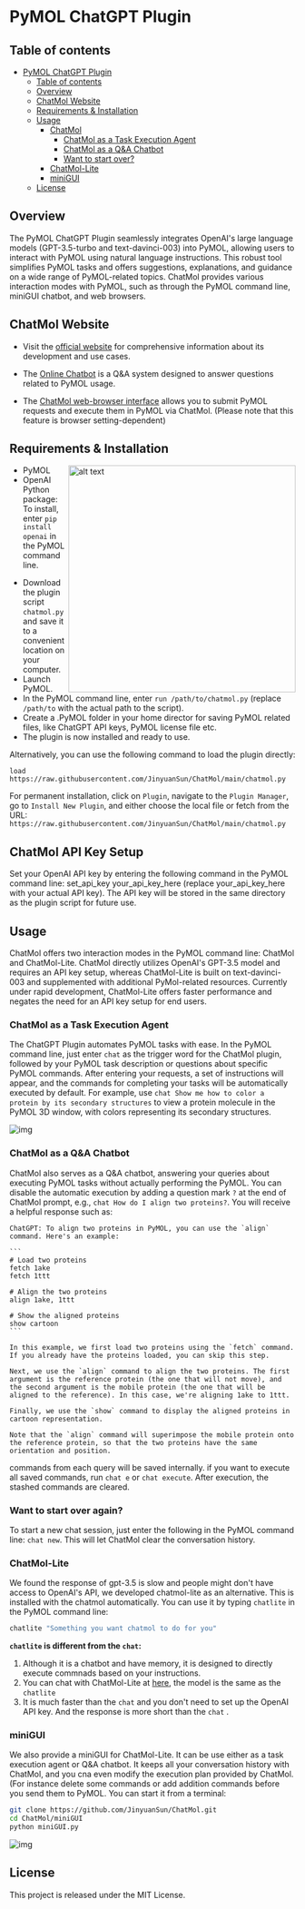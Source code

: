 # PyMOL ChatGPT Plugin

## Table of contents
- [PyMOL ChatGPT Plugin](#pymol-chatgpt-plugin)
  - [Table of contents](#table-of-contents)
  - [Overview](#overview)
  - [ChatMol Website](#chatmol-website)
  - [Requirements \& Installation](#requirements--installation)
  - [Usage](#usage)
    - [ChatMol](#chatmol)
      - [ChatMol as a Task Execution Agent](#chatmol-as-a-task-execution-agent)
      - [ChatMol as a Q&A Chatbot](#chatmol-as-a-qa-chatbot)
      - [Want to start over?](#want-to-start-over)
    - [ChatMol-Lite](#chatmol-lite)
    - [miniGUI](#minigui)
  - [License](#license)

## Overview
The PyMOL ChatGPT Plugin seamlessly integrates OpenAI's large language models (GPT-3.5-turbo and text-davinci-003) into PyMOL, allowing users to interact with PyMOL using natural language instructions. This robust tool simplifies PyMOL tasks and offers suggestions, explanations, and guidance on a wide range of PyMOL-related topics. ChatMol provides various interaction modes with PyMOL, such as through the PyMOL command line, miniGUI chatbot, and web browsers.

## ChatMol Website

- Visit the [official website](https://chatmol.org) for comprehensive information about its development and use cases.

- The [Online Chatbot](https://chatmol.org/qa/) is a Q&A system designed to answer questions related to PyMOL usage.

- The [ChatMol web-browser interface](http://xp.chatmol.org/chatmol.html) allows you to submit PyMOL requests and execute them in PyMOL via ChatMol. (Please note that this feature is browser setting-dependent)

## Requirements & Installation
<img src="./assets/install.png" alt="alt text" width="400px" align="right"/>

- PyMOL
- OpenAI Python package: To install, enter `pip install openai` in the PyMOL command line.
<!-- ![img](./assets/install.png) -->

- Download the plugin script `chatmol.py` and save it to a convenient location on your computer.
- Launch PyMOL.
- In the PyMOL command line, enter `run /path/to/chatmol.py` (replace `/path/to` with the actual path to the script).
- Create a .PyMOL folder in your home director for saving PyMOL related files, like ChatGPT API keys, PyMOL license file etc.
- The plugin is now installed and ready to use.

Alternatively, you can use the following command to load the plugin directly:

```
load https://raw.githubusercontent.com/JinyuanSun/ChatMol/main/chatmol.py
```

For permanent installation, click on `Plugin`, navigate to the `Plugin Manager`, go to `Install New Plugin`, and either choose the local file or fetch from the URL: `https://raw.githubusercontent.com/JinyuanSun/ChatMol/main/chatmol.py`

## ChatMol API Key Setup

Set your OpenAI API key by entering the following command in the PyMOL command line: set_api_key your_api_key_here (replace your_api_key_here with your actual API key). The API key will be stored in the same directory as the plugin script for future use.

## Usage

ChatMol offers two interaction modes in the PyMOL command line: ChatMol and ChatMol-Lite. ChatMol directly utilizes OpenAI's GPT-3.5 model and requires an API key setup, whereas ChatMol-Lite is built on text-davinci-003 and supplemented with additional PyMol-related resources. Currently under rapid development, ChatMol-Lite offers faster performance and negates the need for an API key setup for end users.

### ChatMol as a Task Execution Agent

The ChatGPT Plugin automates PyMOL tasks with ease. In the PyMOL command line, just enter `chat` as the trigger word for the ChatMol plugin, followed by your PyMOL task description or questions about specific PyMOL commands. After entering your requests, a set of instructions will appear, and the commands for completing your tasks will be automatically executed by default. For example, use `chat Show me how to color a protein by its secondary structures` to view a protein molecule in the PyMOL 3D window, with colors representing its secondary structures.

![img](./assets/img_ss.png)

### ChatMol as a Q&A Chatbot

ChatMol also serves as a Q&A chatbot, answering your queries about executing PyMOL tasks without actually performing the PyMOL. 
You can disable the automatic execution by adding a question mark `?` at the end of ChatMol prompt, e.g., `chat How do I align two proteins?`. You will receive a helpful response such as:
   
````
ChatGPT: To align two proteins in PyMOL, you can use the `align` command. Here's an example:

```
# Load two proteins
fetch 1ake
fetch 1ttt

# Align the two proteins
align 1ake, 1ttt

# Show the aligned proteins
show cartoon
```

In this example, we first load two proteins using the `fetch` command. If you already have the proteins loaded, you can skip this step.

Next, we use the `align` command to align the two proteins. The first argument is the reference protein (the one that will not move), and the second argument is the mobile protein (the one that will be aligned to the reference). In this case, we're aligning 1ake to 1ttt.

Finally, we use the `show` command to display the aligned proteins in cartoon representation.

Note that the `align` command will superimpose the mobile protein onto the reference protein, so that the two proteins have the same orientation and position.

````
  commands from each query will be saved internally. if you want to execute all saved commands, run `chat e` or `chat execute`. After execution, the stashed commands are cleared.

### Want to start over again?
To start a new chat session, just enter the following in the PyMOL command line: `chat new`. This will let ChatMol clear the conversation history.

### ChatMol-Lite
We found the response of gpt-3.5 is slow and people might don't have access to OpenAI's API, we developed chatmol-lite as an alternative. This is installed with the chatmol automatically. You can use it by typing `chatlite` in the PyMOL command line:
```bash
chatlite "Something you want chatmol to do for you"
```
**`chatlite` is different from the `chat`:**
1. Although it is a chatbot and have memory, it is designed to directly execute commnads based on your instructions. 
2. You can chat with ChatMol-Lite at [here](https://chatmol.org/qa/), the model is the same as the `chatlite`
3. It is much faster than the `chat` and you don't need to set up the OpenAI API key. And the response is more short than the `chat` .

### miniGUI
We also provide a miniGUI for ChatMol-Lite. It can be use either as a task execution agent or Q&A chatbot. It keeps all your conversation history with ChatMol, and you cna even modify the execution plan provided by ChatMol. (For instance delete some commands or add addition commands before you send them to PyMOL. You can start it from a terminal:

```bash
git clone https://github.com/JinyuanSun/ChatMol.git
cd ChatMol/miniGUI
python miniGUI.py
```
![img](./assets/chatmol_lite.png)


## License
This project is released under the MIT License.

